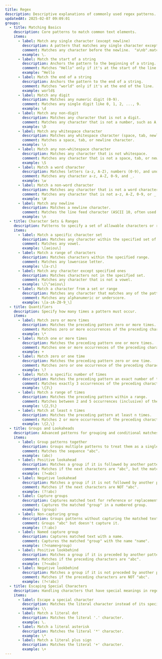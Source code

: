 ```yaml
---
title: Regex
description: Descriptive explanations of commonly used regex patterns.
updatedAt: 2025-02-07 09:09:01
groups:
  - title: Matching Basics
    description: Core patterns to match common text elements.
    items:
      - label: Match any single character (except newline)
        description: A pattern that matches any single character except for line breaks.
        comment: Matches any character before the newline.  "a\nb".match(.) only matches "a"
        example: \.
      - label: Match the start of a string
        description: Anchors the pattern to the beginning of a string.
        comment: Matches "Hello" only if it's at the start of the line.
        example: ^Hello
      - label: Match the end of a string
        description: Anchors the pattern to the end of a string.
        comment: Matches "world" only if it's at the end of the line.
        example: world$
      - label: Match any digit
        description: Matches any numeric digit (0-9).
        comment: Matches any single digit like 0, 1, 2, ..., 9.
        example: \d
      - label: Match any non-digit
        description: Matches any character that is not a digit.
        comment: Matches any character that is not a number, such as A, b, $, etc.
        example: \D
      - label: Match any whitespace character
        description: Matches any whitespace character (space, tab, newline, etc.).
        comment: Matches a space, tab, or newline character.
        example: \s
      - label: Match any non-whitespace character
        description: Matches any character that is not whitespace.
        comment: Matches any character that is not a space, tab, or newline.
        example: \S
      - label: Match a word character
        description: Matches letters (a-z, A-Z), numbers (0-9), and underscore (_).
        comment: Matches any character a-z, A-Z, 0-9, and _.
        example: \w
      - label: Match a non-word character
        description: Matches any character that is not a word character.
        comment: Matches any character that is not a-z, A-Z, 0-9, or _.
        example: \W
      - label: Match any newline
        description: Matches a newline character.
        comment: Matches the line feed character (ASCII 10, often used to indicate the end of a line).
        example: \n
  - title: Character Sets & Ranges
    description: Patterns to specify a set of allowable characters or ranges.
    items:
      - label: Match a specific character set
        description: Matches any character within the specified set of characters.
        comment: Matches any vowel.
        example: \[aeiou\]
      - label: Match a range of characters
        description: Matches characters within the specified range.
        comment: Matches any lowercase letter.
        example: \[a-z\]
      - label: Match any character except specified ones
        description: Matches characters not in the specified set.
        comment: Matches any character that is not a vowel.
        example: \[\^aeiou\]
      - label: Match a character from a set or range
        description: Matches any character that matches any of the patterns.
        comment: Matches any alphanumeric or underscore.
        example: \[a-zA-Z0-9_\]
  - title: Quantifiers
    description: Specify how many times a pattern must occur.
    items:
      - label: Match zero or more times
        description: Matches the preceding pattern zero or more times.
        comment: Matches zero or more occurrences of the preceding character or group.
        example: \*
      - label: Match one or more times
        description: Matches the preceding pattern one or more times.
        comment: Matches one or more occurrences of the preceding character or group.
        example: +
      - label: Match zero or one time
        description: Matches the preceding pattern zero or one time.
        comment: Matches zero or one occurrence of the preceding character or group.
        example: \?
      - label: Match a specific number of times
        description: Matches the preceding pattern an exact number of times.
        comment: Matches exactly 3 occurrences of the preceding character or group.
        example: \{3\}
      - label: Match a range of times
        description: Matches the preceding pattern within a range.
        comment: Matches between 2 and 5 occurrences (inclusive) of the preceding character or group.
        example: \{2,5\}
      - label: Match at least n times
        description: Matches the preceding pattern at least n times.
        comment: Matches 2 or more occurrences of the preceding character or group.
        example: \{2,\}
  - title: Groups and Lookaheads
    description: Advanced patterns for grouping and conditional matches.
    items:
      - label: Group patterns together
        description: Groups multiple patterns to treat them as a single unit.
        comment: Matches the sequence "abc".
        example: (abc)
      - label: Positive lookahead
        description: Matches a group if it is followed by another pattern (but doesn't consume it).
        comment: Matches if the next characters are "abc", but the match pointer stays where it was.
        example: (?=abc)
      - label: Negative lookahead
        description: Matches a group if it is not followed by another pattern (but doesn't consume it).
        comment: Matches if the next characters are NOT "abc".
        example: (?!abc)
      - label: Capture groups
        description: Captures matched text for reference or replacement.
        comment: Captures the matched "group" in a numbered group.
        example: (group)
      - label: Non-capturing group
        description: Groups patterns without capturing the matched text.
        comment: Groups "abc" but doesn't capture it.
        example: (?:abc)
      - label: Named capture group
        description: Captures matched text with a name.
        comment: Captures the matched "group" with the name "name".
        example: (?<name>group)
      - label: Positive lookbehind
        description: Matches a group if it is preceded by another pattern (but doesn't consume it).
        comment: Matches if the preceding characters are "abc".
        example: (?<=abc)
      - label: Negative lookbehind
        description: Matches a group if it is not preceded by another pattern (but doesn't consume it).
        comment: Matches if the preceding characters are NOT "abc".
        example: (?<!abc)
  - title: Escaping Special Characters
    description: Handling characters that have special meanings in regex.
    items:
      - label: Escape a special character
        description: Matches the literal character instead of its special meaning.
        example: \\
      - label: Match a literal dot
        description: Matches the literal '.' character.
        example: \.
      - label: Match a literal asterisk
        description: Matches the literal '*' character.
        example: \*
      - label: Match a literal plus sign
        description: Matches the literal '+' character.
        example: \+
---
```


